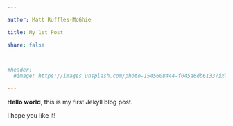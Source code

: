 ```yaml
---

author: Matt Ruffles-McGhie

title: My 1st Post

share: false



#header:
  #image: https://images.unsplash.com/photo-1545608444-f045a6db6133?ixlib=rb-1.2.1&ixid=eyJhcHBfaWQiOjEyMDd9&auto=format&fit=crop&w=1052&q=80

---
```


**Hello world**, this is my first Jekyll blog post.

I hope you like it!
